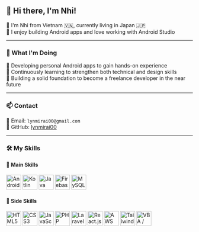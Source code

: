 ## 👋 Hi there, I'm Nhi!

🔹 I'm Nhi from Vietnam 🇻🇳, currently living in Japan 🇯🇵  
🔹 I enjoy building Android apps and love working with Android Studio

---

### 🚀 What I'm Doing

🔹 Developing personal Android apps to gain hands-on experience  
🔹 Continuously learning to strengthen both technical and design skills  
🔹 Building a solid foundation to become a freelance developer in the near future

---

### 📫 Contact

🔹 Email: `lynmirai00@gmail.com`  
🔹 GitHub: [lynmirai00](https://github.com/lynmirai00)

---

### 🛠️ My Skills

#### 🔹 Main Skills
<p align="left">
  <img src="https://cdn.jsdelivr.net/gh/devicons/devicon/icons/androidstudio/androidstudio-original.svg" width="40" alt="Android Studio" />
  <img src="https://cdn.jsdelivr.net/gh/devicons/devicon/icons/kotlin/kotlin-original.svg" width="40" alt="Kotlin" />
  <img src="https://cdn.jsdelivr.net/gh/devicons/devicon/icons/java/java-original.svg" width="40" alt="Java" />
  <img src="https://cdn.jsdelivr.net/gh/devicons/devicon/icons/firebase/firebase-plain.svg" width="40" alt="Firebase" />
  <img src="https://cdn.jsdelivr.net/gh/devicons/devicon/icons/mysql/mysql-original.svg" width="40" alt="MySQL" />
</p>


#### 🔹 Side Skills
<p align="left">
  <img src="https://cdn.jsdelivr.net/gh/devicons/devicon/icons/html5/html5-original.svg" width="40" alt="HTML5" />
  <img src="https://cdn.jsdelivr.net/gh/devicons/devicon/icons/css3/css3-original.svg" width="40" alt="CSS3" />
  <img src="https://cdn.jsdelivr.net/gh/devicons/devicon/icons/javascript/javascript-original.svg" width="40" alt="JavaScript" />
  <img src="https://cdn.jsdelivr.net/gh/devicons/devicon/icons/php/php-original.svg" width="40" alt="PHP" />
  <img src="https://cdn.jsdelivr.net/gh/devicons/devicon/icons/laravel/laravel-original.svg" width="40" alt="Laravel" />
  <img src="https://cdn.jsdelivr.net/gh/devicons/devicon/icons/react/react-original.svg" width="40" alt="React.js" />
  <img src="https://cdn.jsdelivr.net/gh/devicons/devicon/icons/amazonwebservices/amazonwebservices-original-wordmark.svg" width="40" alt="AWS" />
  <img src="https://www.svgrepo.com/show/374118/tailwind.svg" width="40" alt="Tailwind CSS" />
  <img src="https://upload.wikimedia.org/wikipedia/commons/4/4f/VB.NET_Logo.svg" width="40" alt="VBA / VB.NET" />
</p>

